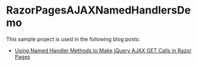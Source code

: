 # RazorPagesAJAXNamedHandlersDemo

This sample project is used in the following blog posts:

* [Using Named Handler Methods to Make jQuery AJAX GET Calls in Razor Pages](https://exceptionnotfound.net/using-named-handler-methods-to-make-jquery-ajax-calls-in-razor-pages/)
